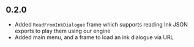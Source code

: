 
## 0.2.0

* Added `ReadFromInkDialogue` frame which supports reading Ink JSON exports to play them using our engine
* Added main menu, and a frame to load an ink dialogue via URL
